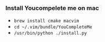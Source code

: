 ### Install Youcompelete me on mac
* `brew install cmake macvim`
* `cd ~/.vim/bundle/YouCompleteMe`
* `/usr/bin/python ./install.py`
